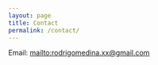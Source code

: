 ```yaml
---
layout: page
title: Contact
permalink: /contact/
---
```


Email: <mailto:rodrigomedina.xx@gmail.com>
